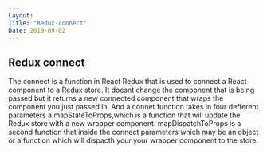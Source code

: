 ```yaml
---
Layout:
Title: "Redux-connect"
Date: 2019-09-02
---
```


## Redux connect

The connect is a function in React Redux that is used to connect a React component to a Redux store.
It doesnt change the component that is being passed but it returns a new connected component that wraps the component you just passed in.
And a connet function takes in four defferent parameters a mapStateToProps,which is a function that will update the Redux store with a new wrapper component.
mapDispatchToProps is a second function that inside the connect parameters which may be an object or a function which will dispacth your your wrapper component to the store.